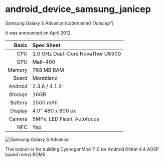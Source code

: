 android_device_samsung_janicep
==============================

Samsung Galaxy S Advance (codenamed _"Janicep"_)

It was announced on April 2012.

Basic   | Spec Sheet
-------:|:-------------------------
CPU     | 1.0 GHz Dual-Core NovaThor U8500
GPU     | Mali-400
Memory  | 768 MB RAM
Board   | Montblanc
Android | 2.3.6 / 4.1.2
Storage | 16GB
Battery | 1500 mAh
Display | 4.0" 480 x 800 px
Camera  | 5MPx, LED Flash, Autofocus
NFC	| Yep

![Samsung Galaxy S Advance](http://i.blogs.es/344129/galaxy-s-advance-off/original.jpg "Janicep in black")

This branch is for building CyanogenMod 11.0 (or Android KitKat 4.4 AOSP based roms) ROMS.
